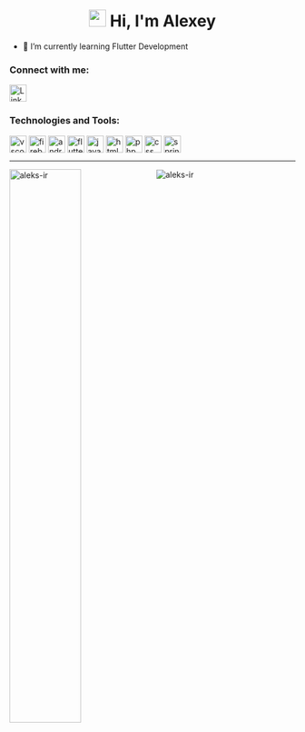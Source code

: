 <h1 align="center"><img src="https://user-images.githubusercontent.com/57506563/167877891-f119dadf-95f3-48c6-865a-6e3431e3f106.gif" width="30" /> Hi, I'm Alexey</h1>

- 🌱 I’m currently learning Flutter Development

<h3 align="left">Connect with me:</h3>
<p style="text-align:left">
<a href="https://www.linkedin.com/in/alexey-kokhovets" target="blank"><img align="center" src="https://icon-library.com/icon/free-linkedin-icon-24.html" alt="LinkedIn" height="30" width="30" /></a>
</p>


<h3 align="left">Technologies and Tools:</h3>
<p style="text-align:left">
<a href="https://www.jetbrains.com/" target="blank"><img align="center" src="https://www.jetbrains.com/idea/img/idea-edu.svg" alt="vscode" height="30" width="30" /></a>
<a href="https://firebase.google.com/" target="blank"><img align="center" src="https://icon-library.com/images/65813-google-computer-icons-github-firebase-angularjs-messaging.png" alt="firebase" height="30" width="30" /></a>
<a href="https://developer.android.com/" target="blank"><img align="center" src="https://icon-library.com/images/android-icon-svg/android-icon-svg-23.jpg" alt="androidstudio" height="30" width="30" /></a>
<a href="https://flutter.dev/" target="blank"><img align="center" src="https://cdn.iconscout.com/icon/free/png-256/flutter-2038877-1720090.png" alt="flutter" height="30" width="30" /></a>
<a href="https://www.javascript.com/" target="blank"><img align="center" src="https://icon-library.com/images/javascript-icon-png/javascript-icon-png-7.jpg" alt="javascript" height="30" width="30" /></a>
<a href="https://www.w3schools.com/html/" target="blank"><img align="center" src="https://icons.iconarchive.com/icons/cornmanthe3rd/plex/256/Other-html-5-icon.png" alt="html5" height="30" width="30" /></a>
<a href="https://www.php.net/" target="blank"><img align="center" src="https://icon-library.com/icon/php-icon-png-0.html" alt="php" height="30" width="30" /></a>
<a href="https://www.w3schools.com/css/" target="blank"><img align="center" src="https://cdn.iconscout.com/icon/free/png-256/css-131-722685.png" alt="css" height="30" width="30" /></a>  
<a href="https://spring.io/" target="blank"><img align="center" src="https://spring-petclinic.github.io/images/logo-spring.png" alt="spring" height="30" width="30" /></a>
</p>
<hr></hr>

<p>
 <img align="left" src="https://github-readme-stats.vercel.app/api?username=aleks-ir&show_icons=true&bg_color=50,e96205,904e99&title_color=fff&text_color=fff&icon_color=f2f2f2&locale=en&count_private=true&hide=issues" alt="aleks-ir" width="50%" /></p>
 
 <p>&nbsp;<img align="center" src="https://github-readme-stats.vercel.app/api/top-langs?username=aleks-ir&show_icons=true&bg_color=50,e96205,904e99&title_color=fff&text_color=fff&icon_color=f2f2f2&locale=en&layout=compact&count-private=true" alt="aleks-ir" /></p>




<!--
**Aleks-ir/Aleks-ir** is a ✨ _special_ ✨ repository because its `README.md` (this file) appears on your GitHub profile.

Here are some ideas to get you started:

- 🔭 I’m currently working on ...
- 🌱 I’m currently learning ...
- 👯 I’m looking to collaborate on ...
- 🤔 I’m looking for help with ...
- 💬 Ask me about ...
- 📫 How to reach me: ...
- 😄 Pronouns: ...
- ⚡ Fun fact: ...
-->
